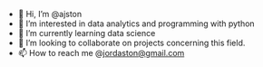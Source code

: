 - 👋 Hi, I’m @ajston
- 👀 I’m interested in data analytics and programming with python
- 🌱 I’m currently learning data science
- 💞️ I’m looking to collaborate on projects concerning this field.
- 📫 How to reach me @jordaston@gmail.com

<!---
ajston/ajston is a ✨ special ✨ repository because its `README.md` (this file) appears on your GitHub profile.
You can click the Preview link to take a look at your changes.
--->
